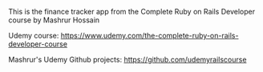 This is the finance tracker app from the Complete Ruby on Rails Developer course
by Mashrur Hossain

Udemy course:
https://www.udemy.com/the-complete-ruby-on-rails-developer-course

Mashrur's Udemy Github projects:
https://github.com/udemyrailscourse
